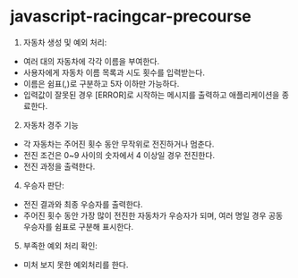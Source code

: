 # javascript-racingcar-precourse
1. 자동차 생성 및 예외 처리:
- 여러 대의 자동차에 각각 이름을 부여한다.
- 사용자에게 자동차 이름 목록과 시도 횟수를 입력받는다.
- 이름은 쉼표(,)로 구분하고 5자 이하만 가능하다.
- 입력값이 잘못된 경우 [ERROR]로 시작하는 메시지를 출력하고 애플리케이션을 종료한다.

2. 자동차 경주 기능
- 각 자동차는 주어진 횟수 동안 무작위로 전진하거나 멈춘다.
- 전진 조건은 0~9 사이의 숫자에서 4 이상일 경우 전진한다.
- 전진 과정을 출력한다.

4. 우승자 판단:
- 전진 결과와 최종 우승자를 출력한다.
- 주어진 횟수 동안 가장 많이 전진한 자동차가 우승자가 되며, 여러 명일 경우 공동 우승자를 쉼표로 구분해 표시한다.

5. 부족한 예외 처리 확인:
- 미처 보지 못한 예외처리를 한다.